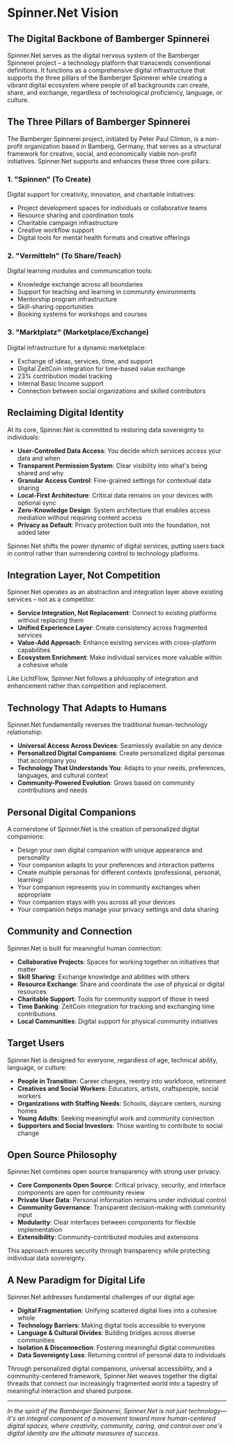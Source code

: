 # Spinner.Net Vision

## The Digital Backbone of Bamberger Spinnerei

Spinner.Net serves as the digital nervous system of the Bamberger Spinnerei project – a technology platform that transcends conventional definitions. It functions as a comprehensive digital infrastructure that supports the three pillars of the Bamberger Spinnerei while creating a vibrant digital ecosystem where people of all backgrounds can create, share, and exchange, regardless of technological proficiency, language, or culture.

## The Three Pillars of Bamberger Spinnerei

The Bamberger Spinnerei project, initiated by Peter Paul Clinton, is a non-profit organization based in Bamberg, Germany, that serves as a structural framework for creative, social, and economically viable non-profit initiatives. Spinner.Net supports and enhances these three core pillars:

### 1. "Spinnen" (To Create)

Digital support for creativity, innovation, and charitable initiatives:
- Project development spaces for individuals or collaborative teams
- Resource sharing and coordination tools
- Charitable campaign infrastructure
- Creative workflow support
- Digital tools for mental health formats and creative offerings

### 2. "Vermitteln" (To Share/Teach)

Digital learning modules and communication tools:
- Knowledge exchange across all boundaries
- Support for teaching and learning in community environments
- Mentorship program infrastructure
- Skill-sharing opportunities
- Booking systems for workshops and courses

### 3. "Marktplatz" (Marketplace/Exchange)

Digital infrastructure for a dynamic marketplace:
- Exchange of ideas, services, time, and support
- Digital ZeitCoin integration for time-based value exchange
- 23% contribution model tracking
- Internal Basic Income support
- Connection between social organizations and skilled contributors

## Reclaiming Digital Identity

At its core, Spinner.Net is committed to restoring data sovereignty to individuals:

- **User-Controlled Data Access**: You decide which services access your data and when
- **Transparent Permission System**: Clear visibility into what's being shared and why
- **Granular Access Control**: Fine-grained settings for contextual data sharing
- **Local-First Architecture**: Critical data remains on your devices with optional sync
- **Zero-Knowledge Design**: System architecture that enables access mediation without requiring content access
- **Privacy as Default**: Privacy protection built into the foundation, not added later

Spinner.Net shifts the power dynamic of digital services, putting users back in control rather than surrendering control to technology platforms.

## Integration Layer, Not Competition

Spinner.Net operates as an abstraction and integration layer above existing services – not as a competitor:

- **Service Integration, Not Replacement**: Connect to existing platforms without replacing them
- **Unified Experience Layer**: Create consistency across fragmented services
- **Value-Add Approach**: Enhance existing services with cross-platform capabilities
- **Ecosystem Enrichment**: Make individual services more valuable within a cohesive whole

Like LichtFlow, Spinner.Net follows a philosophy of integration and enhancement rather than competition and replacement.

## Technology That Adapts to Humans

Spinner.Net fundamentally reverses the traditional human-technology relationship:

- **Universal Access Across Devices**: Seamlessly available on any device
- **Personalized Digital Companions**: Create personalized digital personas that accompany you
- **Technology That Understands You**: Adapts to your needs, preferences, languages, and cultural context
- **Community-Powered Evolution**: Grows based on community contributions and needs

## Personal Digital Companions

A cornerstone of Spinner.Net is the creation of personalized digital companions:

- Design your own digital companion with unique appearance and personality
- Your companion adapts to your preferences and interaction patterns
- Create multiple personas for different contexts (professional, personal, learning)
- Your companion represents you in community exchanges when appropriate
- Your companion stays with you across all your devices
- Your companion helps manage your privacy settings and data sharing

## Community and Connection

Spinner.Net is built for meaningful human connection:

- **Collaborative Projects**: Spaces for working together on initiatives that matter
- **Skill Sharing**: Exchange knowledge and abilities with others
- **Resource Exchange**: Share and coordinate the use of physical or digital resources
- **Charitable Support**: Tools for community support of those in need
- **Time Banking**: ZeitCoin integration for tracking and exchanging time contributions
- **Local Communities**: Digital support for physical community initiatives

## Target Users

Spinner.Net is designed for everyone, regardless of age, technical ability, language, or culture:

- **People in Transition**: Career changes, reentry into workforce, retirement
- **Creatives and Social Workers**: Educators, artists, craftspeople, social workers
- **Organizations with Staffing Needs**: Schools, daycare centers, nursing homes
- **Young Adults**: Seeking meaningful work and community connection
- **Supporters and Social Investors**: Those wanting to contribute to social change

## Open Source Philosophy

Spinner.Net combines open source transparency with strong user privacy:

- **Core Components Open Source**: Critical privacy, security, and interface components are open for community review
- **Private User Data**: Personal information remains under individual control
- **Community Governance**: Transparent decision-making with community input
- **Modularity**: Clear interfaces between components for flexible implementation
- **Extensibility**: Community-contributed modules and extensions

This approach ensures security through transparency while protecting individual data sovereignty.

## A New Paradigm for Digital Life

Spinner.Net addresses fundamental challenges of our digital age:

- **Digital Fragmentation**: Unifying scattered digital lives into a cohesive whole
- **Technology Barriers**: Making digital tools accessible to everyone
- **Language & Cultural Divides**: Building bridges across diverse communities
- **Isolation & Disconnection**: Fostering meaningful digital communities
- **Data Sovereignty Loss**: Returning control of personal data to individuals

Through personalized digital companions, universal accessibility, and a community-centered framework, Spinner.Net weaves together the digital threads that connect our increasingly fragmented world into a tapestry of meaningful interaction and shared purpose.

---

*In the spirit of the Bamberger Spinnerei, Spinner.Net is not just technology—it's an integral component of a movement toward more human-centered digital spaces, where creativity, community, caring, and control over one's digital identity are the ultimate measures of success.*